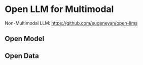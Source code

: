 # Open LLM for Multimodal

Non-Multimodal LLM: https://github.com/eugeneyan/open-llms

## Open Model


## Open Data



